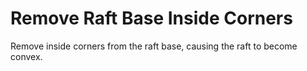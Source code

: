 Remove Raft Base Inside Corners
====
Remove inside corners from the raft base, causing the raft to become convex.